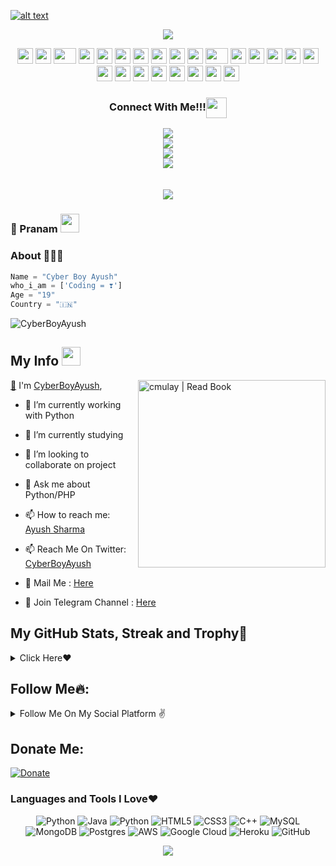 [![alt text](https://github.com/CyberBoyAyush/CyberBoyAyush/blob/master/Copy%20of%20CyberBoyAyush%20Banner%20HD(1).png)](https://cyberboyayush.in/me)

<p align="center">
  <img src="https://readme-typing-svg.herokuapp.com?color=F77247&width=420&lines=A+Passionate+Developer+From+India%E2%9C%8C%EF%B8%8F;Python%2C+Php%2C+Linux%E2%9D%A4%EF%B8%8F">
</p>

<div align="center">
    <img src="https://cultofthepartyparrot.com/parrots/hd/githubparrot.gif" width="25" height="25"/>
    <img src="https://cultofthepartyparrot.com/flags/hd/iranparrot.gif" width="25" height="25"/>
    <img src="https://cultofthepartyparrot.com/parrots/asyncparrot.gif" width="36" height="25"/>
    <img src="https://cultofthepartyparrot.com/parrots/exceptionallyfastparrot.gif" width="25" height="25"/>
    <img src="https://cultofthepartyparrot.com/parrots/hd/60fpsparrot.gif" width="25" height="25"/>
    <img src="https://cultofthepartyparrot.com/parrots/hd/jumpingparrot.gif" width="25" height="25"/>
    <img src="https://cultofthepartyparrot.com/parrots/hd/opensourceparrot.gif" width="25" height="25"/>
    <img src="https://cultofthepartyparrot.com/parrots/hd/dealwithitnowparrot.gif" width="25" height="25"/>
    <img src="https://cultofthepartyparrot.com/parrots/hd/hypnoparrotlight.gif" width="25" height="25"/>
    <img src="https://cultofthepartyparrot.com/parrots/databaseparrot.gif" width="25" height="25"/>
    <img src="https://cultofthepartyparrot.com/parrots/fixparrot.gif" width="36" height="25"/>
    <img src="https://cultofthepartyparrot.com/parrots/hd/laptop_parrot.gif" width="25" height="25"/>
    <img src="https://cultofthepartyparrot.com/parrots/hd/spinningparrot.gif" width="25" height="25"/>
    <img src="https://cultofthepartyparrot.com/parrots/hd/levitationparrot.gif" width="25" height="25"/>
    <img src="https://cultofthepartyparrot.com/parrots/hd/meldparrot.gif" width="25" height="25"/>
    <img src="https://cultofthepartyparrot.com/parrots/slomoparrot.gif" width="25" height="25"/>
    <img src="https://cultofthepartyparrot.com/parrots/hd/moonwalkingparrot.gif" width="25" height="25"/>
    <img src="https://cultofthepartyparrot.com/parrots/hd/stableparrot.gif" width="25" height="25"/>
    <img src="https://cultofthepartyparrot.com/parrots/hd/scienceparrot.gif" width="25" height="25"/>
    <img src="https://cultofthepartyparrot.com/parrots/hd/pirateparrot.gif" width="25" height="25"/>
    <img src="https://cultofthepartyparrot.com/parrots/hd/footballparrot.gif" width="25" height="25"/>
    <img src="https://cultofthepartyparrot.com/parrots/hd/illuminatiparrot.gif" width="25" height="25"/>
    <img src="https://cultofthepartyparrot.com/parrots/hd/hypnoparrotdark.gif" width="25" height="25"/>
    <img src="https://cultofthepartyparrot.com/parrots/hd/mustacheparrot.gif" width="25" height="25"/>
</div>


<div align="center">
<h3 align="center">Connect With Me!!!<img align="center" src="https://github.com/CyberBoyAyush/CyberBoyAyush/blob/master/gifs/Handshake.gif" height="33px" /></h3>
<center>
<a href="https://twitter.com/cyberboyayush"><img src="https://img.icons8.com/nolan/50/twitter.png"></a>
</center> 
<center>
<a href="mailto:contact@cyberboyayush.in"><img src="https://img.icons8.com/fluent/50/000000/gmail--v2.png"></a>
</center>
<center>
<a href="https://telegram.me/CyberBoyAyush"><img src="https://img.icons8.com/nolan/50/telegram-app.png"></a>
</center>
<center>
<a href="https://linkedin.com/in/CyberBoyAyush"><img src="https://img.icons8.com/nolan/54/linkedin.png"></a>
</center>
<br>
<br>
<a href="https://cyberboyayush.in/"><img src="https://img.shields.io/badge/Check_out_my-portfolio-rblue?style=for-the-badge&logo=Opsgenie&logoColor=white"></a>
</center>
</div>    

### 🙏 Pranam <img src="https://github.com/CyberBoyAyush/CyberBoyAyush/blob/master/gifs/Hi.gif" width="30px"></h2>

### About 🙋🏻‍♂️
```python
Name = "Cyber Boy Ayush"
who_i_am = ['Coding = ❣️']
Age = "19"
Country = "🇮🇳"
```
<p align="left"> <img src="https://komarev.com/ghpvc/?username=CyberBoyAyush&label=Profile%20Views&color=orange&style=flat-square" alt="CyberBoyAyush" /> </p>

## My Info <img src="https://github.com/CyberBoyAyush/CyberBoyAyush/blob/master/gifs/Hi.gif" width="30px"></h2>

<img align="right" alt="cmulay | Read Book" src="https://github.com/CyberBoyAyush/CyberBoyAyush/blob/master/designs/multi.gif" width="300" height="300" />

[👋](https://cyberboyayush.in) I'm [CyberBoyAyush](https://telegram.me/CyberBoyAyush),

- 🔭 I’m currently working with Python

- 🌱 I’m currently studying

- 👯 I’m looking to collaborate on project

- 💬 Ask me about Python/PHP

- 📫 How to reach me: [Ayush Sharma](https://telegram.me/CyberBoyAyush)

- 📫 Reach Me On Twitter: [CyberBoyAyush](https://twitter.com/CyberBoyAyush) 

- 💬 Mail Me : [Here](mailto:contact@cyberboyayush.in)

- 👯 Join Telegram Channel : [Here](https://t.me/ayushbots)

## My GitHub Stats, Streak and Trophy💛

<details>
<summary>Click Here❤️</summary>
<br>
    
![CyberBoyAyush Git Stats](https://github-readme-stats.vercel.app/api?username=CyberBoyAyush&include_all_commits=true&count_private=true&theme=highcontrast)

<p><img align="center" src="https://github-readme-streak-stats.herokuapp.com/?user=cyberboyayush&theme=chartreuse-dark&hide_border=True" alt="Cyberboyayush" /></p>

[![Top Langs](https://github-readme-stats.vercel.app/api/top-langs/?username=CyberBoyAyush&layout=compact&theme=radical)](https://github.com/CyberBoyAyush)

[![trophy](https://github-profile-trophy.vercel.app/?username=CyberBoyAyush&theme=onedark)](https://github.com/CyberBoyAyush)

</details>
    
## Follow Me🔥:

<details>
<summary>Follow Me On My Social Platform ✌️</summary>
<br>
Follow Me On:

<p align="left">
<a href="https://telegram.me/AyushBots"><img src="https://img.shields.io/badge/Join%20Our%20Channel-Ayush%20Bots-darkblue?style=for-the-badge&logo=telegram"></a>
</p>
<p align="left">
<a href="https://github.com/CyberBoyAyush"><img src="https://img.shields.io/badge/GitHub-Follow%20on%20GitHub-inactive.svg?style=for-the-badge&logo=github"></a>
</p>
<p align="left">
<a href="https://twitter.com/CyberBoyAyush"><img src="https://img.shields.io/badge/Twitter-Follow%20on%20Twitter-informational.svg?style=for-the-badge&logo=twitter"></a>
</p>
<p align="left">
<a href="https://instagram.com/CyberBoyAyush"><img src="https://img.shields.io/badge/Instagram-CyberBoyAyush-magenta?style=for-the-badge&logo=instagram"></a>
</p>
<p align="left">
<a href="https://www.linkedin.com/in/CyberBoyAyush"><img src="https://img.shields.io/badge/Linkedin-CyberBoyAyush-blue?style=for-the-badge&logo=Linkedin"></a>
</p>

</details>

## Donate Me:
[![Donate](https://img.shields.io/badge/Donate%20Us-UPI-orange?style=for-the-badge)](https://upayi.me/ayushsharma.fam@idfcbank)

### Languages and Tools I Love❤️
<p align="center">
<img alt="Python" src="https://img.shields.io/badge/python-%2314354C.svg?&style=for-the-badge&logo=python&logoColor=white"/>
<img alt="Java" src="https://img.shields.io/badge/Java-%2314854C.svg?&style=for-the-badge&logo=java&logoColor=white"/>
<img alt="Python" src="https://img.shields.io/badge/Javascript-faff00.svg?&style=for-the-badge&logo=javascript&logoColor=black"/>
<img alt="HTML5" src="https://img.shields.io/badge/html5-%23E34F26.svg?&style=for-the-badge&logo=html5&logoColor=white"/>
<img alt="CSS3" src="https://img.shields.io/badge/css3-%231572B6.svg?&style=for-the-badge&logo=css3&logoColor=white"/>
<img alt="C++" src="https://img.shields.io/badge/c++-%2300599C.svg?&style=for-the-badge&logo=c%2B%2B&ogoColor=white"/>
<img alt="MySQL" src="https://img.shields.io/badge/mysql-%2300f.svg?&style=for-the-badge&logo=mysql&logoColor=white"/>
<img alt="MongoDB" src ="https://img.shields.io/badge/MongoDB-%234ea94b.svg?&style=for-the-badge&logo=mongodb&logoColor=white"/>
<img alt="Postgres" src ="https://img.shields.io/badge/postgres-%23316192.svg?&style=for-the-badge&logo=postgresql&logoColor=white"/>
<img alt="AWS" src="https://img.shields.io/badge/AWS-%23FF9900.svg?&style=for-the-badge&logo=amazon-aws&logoColor=white"/>
<img alt="Google Cloud" src="https://img.shields.io/badge/GoogleCloud-%234285F4.svg?&style=for-the-badge&logo=google-cloud&logoColor=white"/>
<img alt="Heroku" src="https://img.shields.io/badge/heroku-%23430098.svg?&style=for-the-badge&logo=heroku&logoColor=white"/>
<img alt="GitHub" src="https://img.shields.io/badge/github-%23921011.svg?&style=for-the-badge&logo=github&logoColor=white"/>
</p>

<p align="center">
    <img src="https://img.shields.io/badge/THANKS%20FOR-VISITING%20❤-red?style=for-the-badge&logo=github"/>
</p>
